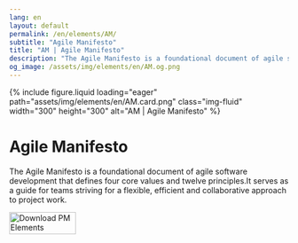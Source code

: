 ```yaml
---
lang: en
layout: default
permalink: /en/elements/AM/
subtitle: "Agile Manifesto"
title: "AM | Agile Manifesto"
description: "The Agile Manifesto is a foundational document of agile software development that defines four core values and twelve principles.It serves as a guide for teams striving for a flexible, efficient and collaborative approach to project work."
og_image: /assets/img/elements/en/AM.og.png
---
```


{% include figure.liquid loading="eager" path="assets/img/elements/en/AM.card.png" class="img-fluid" width="300" height="300" alt="AM | Agile Manifesto" %}

# Agile Manifesto

The Agile Manifesto is a foundational document of agile software development that defines four core values and twelve principles.It serves as a guide for teams striving for a flexible, efficient and collaborative approach to project work.

<a href="https://apps.apple.com/app/apple-store/id6738084498?pt=127441684&ct=website&mt=8">
  <img src="{{ "assets/img/en/appstore.png" | relative_url }}" width="120" height="40" alt="Download PM Elements">
</a>
